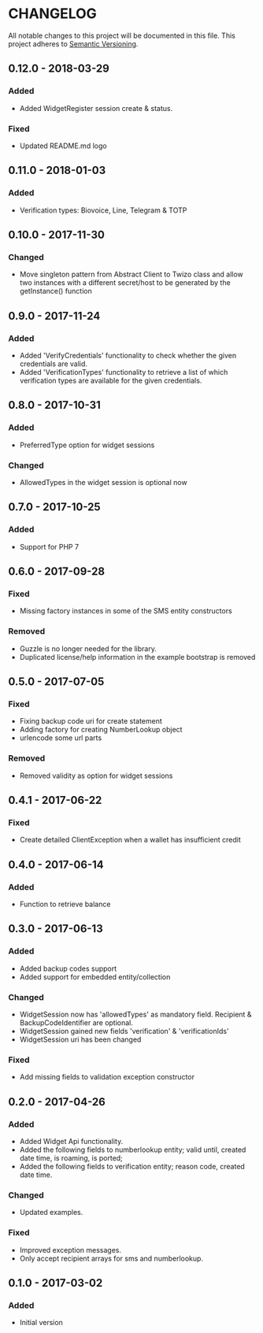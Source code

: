 CHANGELOG
=========

All notable changes to this project will be documented in this file.
This project adheres to [Semantic Versioning](http://semver.org/).

## 0.12.0 - 2018-03-29
### Added
- Added WidgetRegister session create & status.

### Fixed
- Updated README.md logo

## 0.11.0 - 2018-01-03
### Added
- Verification types: Biovoice, Line, Telegram & TOTP

## 0.10.0 - 2017-11-30
### Changed
- Move singleton pattern from Abstract Client to Twizo class and allow two instances with a different secret/host to be generated by the getInstance() function

## 0.9.0 - 2017-11-24
### Added
- Added 'VerifyCredentials' functionality to check whether the given credentials are valid.
- Added 'VerificationTypes' functionality to retrieve a list of which verification types are available for the given credentials.

## 0.8.0 - 2017-10-31
### Added
- PreferredType option for widget sessions

### Changed
- AllowedTypes in the widget session is optional now

## 0.7.0 - 2017-10-25
### Added
- Support for PHP 7

## 0.6.0 - 2017-09-28
### Fixed
- Missing factory instances in some of the SMS entity constructors

### Removed
- Guzzle is no longer needed for the library.
- Duplicated license/help information in the example bootstrap is removed

## 0.5.0 - 2017-07-05
### Fixed
- Fixing backup code uri for create statement
- Adding factory for creating NumberLookup object
- urlencode some url parts

### Removed
- Removed validity as option for widget sessions

## 0.4.1 - 2017-06-22
### Fixed
- Create detailed ClientException when a wallet has insufficient credit

## 0.4.0 - 2017-06-14
### Added
- Function to retrieve balance

## 0.3.0 - 2017-06-13
### Added
- Added backup codes support
- Added support for embedded entity/collection

### Changed
- WidgetSession now has 'allowedTypes' as mandatory field. Recipient & BackupCodeIdentifier are optional.
- WidgetSession gained new fields 'verification' & 'verificationIds'
- WidgetSession uri has been changed

### Fixed
- Add missing fields to validation exception constructor

## 0.2.0 - 2017-04-26
### Added
- Added Widget Api functionality.
- Added the following fields to numberlookup entity; valid until, created date time, is roaming, is ported;
- Added the following fields to verification entity; reason code, created date time.

### Changed
- Updated examples.

### Fixed
- Improved exception messages.
- Only accept recipient arrays for sms and numberlookup.

## 0.1.0 - 2017-03-02
### Added
- Initial version
